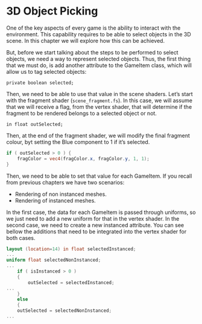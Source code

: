 # 3D Object Picking

One of the key aspects of every game is the ability to interact with the environment. This capability requires to be able to select objects in the 3D scene. In this chapter we will explore how this can be achieved.

But, before we start talking about the steps to be performed to select objects, we need a way to represent selected objects. Thus, the first thing that we must do, is add another attribute to the GameItem class, which will allow us to tag selected objects:

```private boolean selected;```

Then, we need to be able to use that value in the scene shaders. Let’s start with the fragment shader (```scene_fragment.fs```). In this case, we will assume that we will receive a flag, from the vertex shader, that will determine if the fragment to be rendered belongs to a selected object or not.

```in float outSelected;``` 

Then, at the end of the fragment shader, we will modify the final fragment colour, byt setting the Blue component to 1 if it’s selected.

```glsl
if ( outSelected > 0 ) {
    fragColor = vec4(fragColor.x, fragColor.y, 1, 1);
}
```

Then, we need to be able to set that value for each GameItem. If you recall from previous chapters we have two scenarios:

* Rendering of non instanced meshes.
* Rendering of instanced meshes.

In the first case, the data for each GameItem is passed through uniforms, so we just need to add a new uniform for that in the vertex shader. In the second case, we need to create a new instanced attribute. You can see bellow the additions that need to be integrated into the vertex shader for both cases.

```glsl
layout (location=14) in float selectedInstanced;
...
uniform float selectedNonInstanced;
...
    if ( isInstanced > 0 )
    {
        outSelected = selectedInstanced;
...
    }
    else
    {
    outSelected = selectedNonInstanced;
...
```



